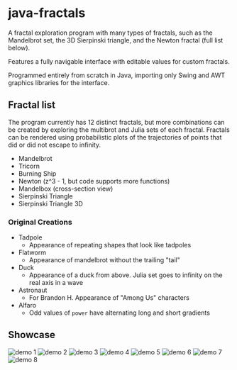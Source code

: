 # java-fractals
 
A fractal exploration program with many types of fractals, such as the Mandelbrot set, 
the 3D Sierpinski triangle, and the Newton fractal (full list below).

Features a fully navigable interface with editable values for custom fractals.

Programmed entirely from scratch in Java, importing only Swing and AWT graphics libraries for the interface. 

## Fractal list
The program currently has 12 distinct fractals, but more combinations can
be created by exploring the multibrot and Julia sets of each fractal.
Fractals can be rendered using probabilistic plots of the trajectories of points
that did or did not escape to infinity.

- Mandelbrot
- Tricorn
- Burning Ship
- Newton (z^3 - 1, but code supports more functions)
- Mandelbox (cross-section view)
- Sierpinski Triangle
- Sierpinski Triangle 3D

### Original Creations
- Tadpole
  - Appearance of repeating shapes that look like tadpoles
- Flatworm
  - Appearance of mandelbrot without the trailing "tail"
- Duck
  - Appearance of a duck from above. Julia set goes to infinity on the real axis in a wave
- Astronaut
  - For Brandon H. Appearance of "Among Us" characters
- Alfaro
  - Odd values of `power` have alternating long and short gradients
## Showcase
![demo 1](img/demo1.png)
![demo 2](img/demo2.png)
![demo 3](img/demo3.png)
![demo 4](img/demo4.png)
![demo 5](img/demo5.png)
![demo 6](img/demo6.png)
![demo 7](img/demo7.png)
![demo 8](img/demo8.png)